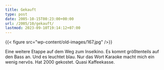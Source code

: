 ```yaml
---
title: Gekauft
type: post
date: 2005-10-15T00:23:00+00:00
url: /2005/10/gekauft/
lastmod: 2023-09-10T19:14:12+07:00
---
```

{{< figure src="wp-content/old-images/167.jpg" />}}

Eine weitere Etappe auf dem Weg zum Inselkino. Es kommt größtenteils auf den Bass an. Und es leuchtet blau. Nur das Wort Karaoke macht mich ein wenig nervös. Hat 2000 gekostet. Quasi Kaffeekasse.
